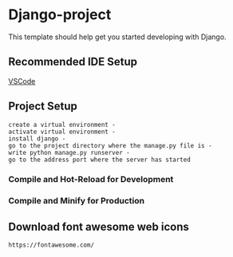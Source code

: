 # Django-project

This template should help get you started developing with Django.

## Recommended IDE Setup

[VSCode](https://code.visualstudio.com/) 



## Project Setup

```Install Python - 
create a virtual environment - 
activate virtual environment - 
install django - 
go to the project directory where the manage.py file is - 
write python manage.py runserver - 
go to the address port where the server has started
```

### Compile and Hot-Reload for Development



### Compile and Minify for Production


## Download font awesome web icons
```
https://fontawesome.com/
```
